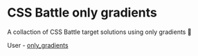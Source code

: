 # CSS Battle only gradients
A collaction of CSS Battle target solutions using only gradients 🌈

User - [only_gradients](https://cssbattle.dev/player/only_gradients)
